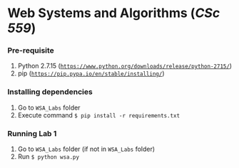 # Web Systems and Algorithms (_CSc 559_)

### Pre-requisite
1. Python 2.7.15 ([``https://www.python.org/downloads/release/python-2715/``](https://www.python.org/downloads/release/python-2715/))
2. pip ([``https://pip.pypa.io/en/stable/installing/``](https://pip.pypa.io/en/stable/installing/))

### Installing dependencies
1. Go to ``WSA_Labs`` folder
2. Execute command ``$ pip install -r requirements.txt``

### Running Lab 1
1. Go to ``WSA_Labs`` folder (if not in ``WSA_Labs`` folder)
2. Run ``$ python wsa.py``
